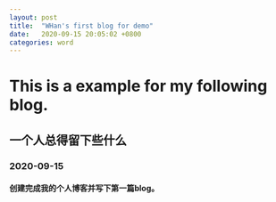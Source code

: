 ```yaml
---
layout: post
title:  "WHan's first blog for demo"
date:   2020-09-15 20:05:02 +0800
categories: word
---
```


# This is a example for my following blog.
## 一个人总得留下些什么
### 2020-09-15
#### 创建完成我的个人博客并写下第一篇blog。
